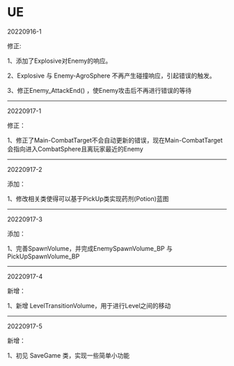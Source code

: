 # UE

20220916-1

修正:

1、添加了Explosive对Enemy的响应。

2、Explosive 与 Enemy-AgroSphere 不再产生碰撞响应，引起错误的触发。

3、修正Enemy_AttackEnd() ，使Enemy攻击后不再进行错误的等待

----------
20220917-1

修正：

1、修正了Main-CombatTarget不会自动更新的错误，现在Main-CombatTarget会指向进入CombatSphere且离玩家最近的Enemy

----------
20220917-2

添加：

1、修改相关类使得可以基于PickUp类实现药剂(Potion)蓝图

----------
20220917-3

添加：

1、完善SpawnVolume，并完成EnemySpawnVolume_BP 与 PickUpSpawnVolume_BP

----------
20220917-4

新增：

1、新增 LevelTransitionVolume，用于进行Level之间的移动

----------
20220917-5

新增：

1、初见 SaveGame 类，实现一些简单小功能